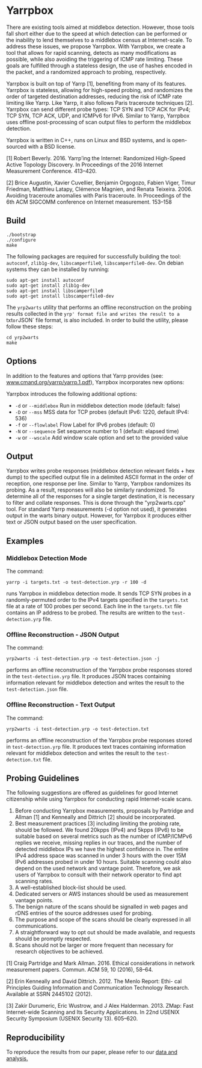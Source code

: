 Yarrpbox
=========

There are existing tools aimed at middlebox detection. However, those tools fall short either due to the speed at which detection can be performed or the inability to lend themselves to a middlebox census at Internet-scale. To address these issues, we propose Yarrpbox. With Yarrpbox, we create a tool that allows for rapid scanning, detects as many modifications as possible, while also avoiding the triggering of ICMP rate limiting. These goals are fulfilled through a stateless design, the use of hashes encoded in the packet, and a randomized approach to probing, respectively.

Yarrpbox is built on top of Yarrp [1], benefiting from many of its features. Yarrpbox is stateless, allowing for high-speed probing, and randomizes the order of targeted destination addresses, reducing the risk of ICMP rate limiting like Yarrp. Like Yarrp, it also follows Paris traceroute techniques [2]. Yarrpbox can send different probe types: TCP SYN and TCP ACK for IPv4; TCP SYN, TCP ACK, UDP, and ICMPv6 for IPv6. Similar to Yarrp, Yarrpbox uses offline post-processing of scan output files to perform the middlebox detection.

Yarrpbox is written in C++, runs on Linux and BSD systems, and is open-sourced with a BSD license.

[1] Robert Beverly. 2016. Yarrp’ing the Internet: Randomized High-Speed Active Topology Discovery. In Proceedings of the
2016 Internet Measurement Conference. 413–420.

[2] Brice Augustin, Xavier Cuvellier, Benjamin Orgogozo, Fabien Viger, Timur Friedman, Matthieu Latapy, Clémence
Magnien, and Renata Teixeira. 2006. Avoiding traceroute anomalies with Paris traceroute. In Proceedings of the 6th
ACM SIGCOMM conference on Internet measurement. 153–158


## Build

```shell
./bootstrap
./configure
make
```

The following packages are required for successfully building the tool: `autoconf`, `zlib1g-dev`, `libscamperfile0`, `libscamperfile0-dev`. On debian systems they can be installed by running:
```
sudo apt-get install autoconf
sudo apt-get install zlib1g-dev
sudo apt-get install libscamperfile0
sudo apt-get install libscamperfile0-dev
```
The `yrp2warts` utility that performs an offline reconstruction on the probing results collected in the `yrp' format file and writes the result to a `txt` or `JSON` file format, is also included. In order to build the utility, please follow these steps:
```cd utils
cd yrp2warts
make
```

## Options

In addition to the features and options that Yarrp provides (see: www.cmand.org/yarrp/yarrp.1.pdf), Yarrpbox incorporates new options:

Yarrpbox introduces the following additional options:

- `-d` or `--middlebox` Run in middlebox detection mode (default: false)
- `-D` or `--mss` MSS data for TCP probes (default IPv6: 1220, default IPv4: 536)
- `-f` or `--flowlabel` Flow Label for IPv6 probes (default: 0)
- `-N` or `--sequence` Set sequence number to 1 (default: elapsed time)
- `-w` or `--wscale` Add window scale option and set to the provided value


## Output

Yarrpbox writes probe responses (middlebox detection relevant fields + hex dump) to the specified output file in a delimited ASCII format in the order of reception, one response per line. Similar to Yarrp, Yarrpbox randomizes its probing. As a result, responses  will also be similarly randomized. To determine all of the responses for a single target destination, it is necessary to filter and collate responses. This is done through the "yrp2warts.cpp" tool. For standard Yarrp measurements (-d option not used), it generates output in the warts binary output. However, for Yarrpbox it produces either text or JSON output based on the user specification.


## Examples

### Middlebox Detection Mode

The command:

```
yarrp -i targets.txt -o test-detection.yrp -r 100 -d
```
runs Yarrpbox in middlebox detection mode. It sends TCP SYN probes in a randomly-permuted order to the IPv4 targets specified in the `targets.txt` file at a rate of 100 probes per second. Each line in the `targets.txt` file contains an IP address to be probed. The results are written to the `test-detection.yrp` file. 

### Offline Reconstruction - JSON Output

The command:

```
yrp2warts -i test-detection.yrp -o test-detection.json -j
```
performs an offline reconstruction of the Yarrpbox probe responses stored in the `test-detection.yrp` file. It produces JSON traces containing information relevant for middlebox detection and writes the result to the `test-detection.json` file.

### Offline Reconstruction - Text Output

The command:

```
yrp2warts -i test-detection.yrp -o test-detection.txt
```
performs an offline reconstruction of the Yarrpbox probe responses stored in `test-detection.yrp` file. It produces text traces containing information relevant for middlebox detection and writes the result to the `test-detection.txt` file.


## Probing Guidelines

The following suggestions are offered as guidelines for good Internet citizenship while using Yarrpbox for conducting rapid Internet-scale scans.

1. Before conducting Yarrpbox measurements, proposals by Partridge and Allman [1] and Kenneally and Dittrich [2] should be incorporated.
2. Best measurement practices [3] including limiting the probing rate, should be followed. We found 20kpps (IPv4) and 5kpps (IPv6) to be suitable based on several metrics such as the number of ICMP/ICMPv6 replies we receive, missing replies in our traces, and the number of detected middlebox IPs we have the highest confidence in. The entire IPv4 address space was scanned in under 3 hours with the over 15M IPv6 addresses probed in under 10 hours. Suitable scanning could also depend on the used network and vantage point. Therefore, we ask users of Yarrpbox to consult with their network operator to find apt scanning rates.
3. A well-established block-list should be used.
4. Dedicated servers or AWS instances should be used as measurement vantage points.
5. The benign nature of the scans should be signalled in web pages and rDNS entries of the source addresses used for probing.
6. The purpose and scope of the scans should be clearly expressed in all communications.
7. A straightforward way to opt out should be made available, and requests should be promptly respected.
8. Scans should not be larger or more frequent than necessary for research objectives to be achieved.

[1] Craig Partridge and Mark Allman. 2016. Ethical considerations in
network measurement papers. Commun. ACM 59, 10 (2016), 58–64.

[2]  Erin Kenneally and David Dittrich. 2012. The Menlo Report: Ethi-
cal Principles Guiding Information and Communication Technology
Research. Available at SSRN 2445102 (2012).

[3] Zakir Durumeric, Eric Wustrow, and J Alex Halderman. 2013. ZMap:
Fast Internet-wide Scanning and Its Security Applications. In 22nd
USENIX Security Symposium (USENIX Security 13). 605–620.


## Reproducibility

To reproduce the results from our paper, please refer to our [data and analysis.](https://doi.org/10.17617/3.EVDWIT)
